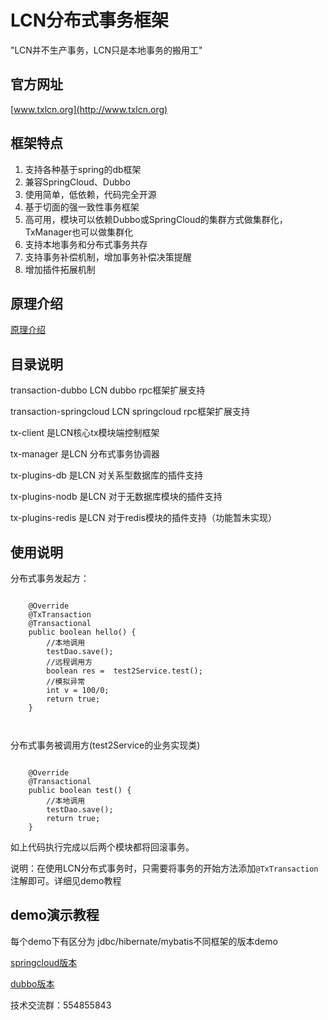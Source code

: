 # LCN分布式事务框架

  "LCN并不生产事务，LCN只是本地事务的搬用工"

## 官方网址

[www.txlcn.org](http://www.txlcn.org)


## 框架特点

1. 支持各种基于spring的db框架
2. 兼容SpringCloud、Dubbo
3. 使用简单，低依赖，代码完全开源
4. 基于切面的强一致性事务框架
5. 高可用，模块可以依赖Dubbo或SpringCloud的集群方式做集群化，TxManager也可以做集群化
6. 支持本地事务和分布式事务共存
7. 支持事务补偿机制，增加事务补偿决策提醒
8. 增加插件拓展机制


## 原理介绍

[原理介绍](https://github.com/codingapi/tx-lcn/wiki)



## 目录说明

transaction-dubbo LCN dubbo rpc框架扩展支持

transaction-springcloud LCN springcloud rpc框架扩展支持

tx-client 是LCN核心tx模块端控制框架

tx-manager 是LCN 分布式事务协调器

tx-plugins-db 是LCN 对关系型数据库的插件支持

tx-plugins-nodb 是LCN 对于无数据库模块的插件支持

tx-plugins-redis 是LCN 对于redis模块的插件支持（功能暂未实现）


## 使用说明

分布式事务发起方：

```

    @Override
    @TxTransaction
    @Transactional
    public boolean hello() {
        //本地调用
        testDao.save();
        //远程调用方
        boolean res =  test2Service.test();
        //模拟异常
        int v = 100/0;
        return true;
    }
    
    
```

分布式事务被调用方(test2Service的业务实现类)
```

    @Override
    @Transactional
    public boolean test() {
        //本地调用
        testDao.save();
        return true;
    }

```

如上代码执行完成以后两个模块都将回滚事务。

说明：在使用LCN分布式事务时，只需要将事务的开始方法添加`@TxTransaction`注解即可。详细见demo教程


## demo演示教程

每个demo下有区分为 jdbc/hibernate/mybatis不同框架的版本demo

[springcloud版本](https://github.com/codingapi/springcloud-lcn-demo)

[dubbo版本](https://github.com/codingapi/dubbo-lcn-demo)


技术交流群：554855843